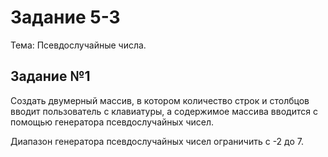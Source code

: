 # Задание 5-3

Тема: Псевдослучайные числа.

## Задание №1

Создать двумерный массив, в котором количество строк и столбцов вводит пользователь с клавиатуры, а содержимое массива вводится с помощью генератора псевдослучайных чисел.

Диапазон генератора псевдослучайных чисел ограничить с -2 до 7.



